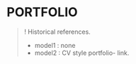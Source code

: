 # PORTFOLIO

>! Historical references.  
  > * model1 : none  <!-- (2021) cgacfy: Coulibaly Gninimman Abdiel (my initials) Christ For You -->
  > * model2 : CV style portfolio- link.  <!--  (2025) Business Analyst true portfolio-->  <br>

